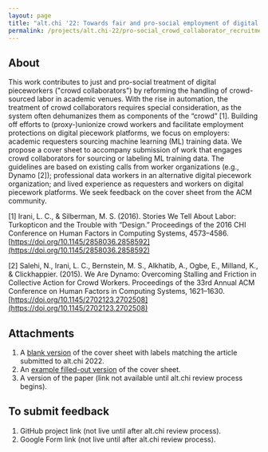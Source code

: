 ```yaml
---
layout: page
title: "alt.chi '22: Towards fair and pro-social employment of digital pieceworkers for sourcing machine learning training data"
permalink: /projects/alt.chi-22/pro-social_crowd_collaborator_recruitment_guidelines
---
```


## About

This work contributes to just and pro-social treatment of digital pieceworkers ("crowd collaborators") by reforming the handling of crowd-sourced labor in academic venues. With the rise in automation, the treatment of crowd collaborators requires special consideration, as the system often dehumanizes them as components of the “crowd” [1]. Building off efforts to (proxy-)unionize crowd workers and facilitate employment protections on digital piecework platforms, we focus on employers: academic requesters sourcing machine learning (ML) training data. We propose a cover sheet to accompany submission of work that engages crowd collaborators for sourcing or labeling ML training data. The guidelines are based on existing calls from worker organizations (e.g., Dynamo [2]); professional data workers in an alternative digital piecework organization; and lived experience as requesters and workers on digital piecework platforms. We seek feedback on the cover sheet from the ACM community.

[1] Irani, L. C., & Silberman, M. S. (2016). Stories We Tell About Labor: Turkopticon and the Trouble with “Design.” Proceedings of the 2016 CHI Conference on Human Factors in Computing Systems, 4573–4586. [https://doi.org/10.1145/2858036.2858592](https://doi.org/10.1145/2858036.2858592)

[2] Salehi, N., Irani, L. C., Bernstein, M. S., Alkhatib, A., Ogbe, E., Milland, K., & Clickhappier. (2015). We Are Dynamo: Overcoming Stalling and Friction in Collective Action for Crowd Workers. Proceedings of the 33rd Annual ACM Conference on Human Factors in Computing Systems, 1621–1630. [https://doi.org/10.1145/2702123.2702508](https://doi.org/10.1145/2702123.2702508)

## Attachments

1. A [blank version](https://annabelrothschild.com/documents/alt-chi-22/Cover-Sheet-Fillable.pdf) of the cover sheet with labels matching the article submitted to alt.chi 2022.
2. An [example filled-out version](https://annabelrothschild.com/documents/alt-chi-22/Cover-Sheet-Fillable-example.pdf) of the cover sheet.
3. A version of the paper (link not available until alt.chi review process begins).

## To submit feedback

1. GitHub project link (not live until after alt.chi review process). <!--[GitHub project link.](https://github.com/annabelrothschild/pro-social_crowd_collaborator_recruitment_guidelines) -->
2. Google Form link (not live until after alt.chi review process). <!--[Google Docs link.](https://forms.gle/wJnoWK6yZ7dDNNXE6) -->